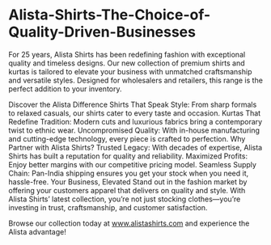# Alista-Shirts-The-Choice-of-Quality-Driven-Businesses
For 25 years, Alista Shirts has been redefining fashion with exceptional quality and timeless designs. Our new collection of premium shirts and kurtas is tailored to elevate your business with unmatched craftsmanship and versatile styles. Designed for wholesalers and retailers, this range is the perfect addition to your inventory.

Discover the Alista Difference
Shirts That Speak Style: From sharp formals to relaxed casuals, our shirts cater to every taste and occasion.
Kurtas That Redefine Tradition: Modern cuts and luxurious fabrics bring a contemporary twist to ethnic wear.
Uncompromised Quality: With in-house manufacturing and cutting-edge technology, every piece is crafted to perfection.
Why Partner with Alista Shirts?
Trusted Legacy: With decades of expertise, Alista Shirts has built a reputation for quality and reliability.
Maximized Profits: Enjoy better margins with our competitive pricing model.
Seamless Supply Chain: Pan-India shipping ensures you get your stock when you need it, hassle-free.
Your Business, Elevated
Stand out in the fashion market by offering your customers apparel that delivers on quality and style. With Alista Shirts’ latest collection, you’re not just stocking clothes—you’re investing in trust, craftsmanship, and customer satisfaction.

Browse our collection today at www.alistashirts.com and experience the Alista advantage!

